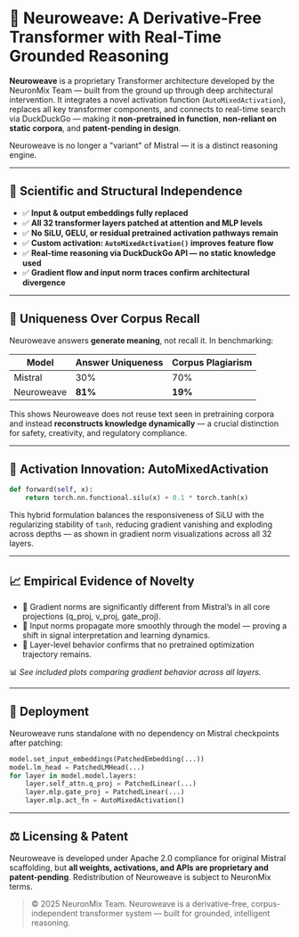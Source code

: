 # 🧠 Neuroweave: A Derivative-Free Transformer with Real-Time Grounded Reasoning

**Neuroweave** is a proprietary Transformer architecture developed by the NeuronMix Team — built from the ground up through deep architectural intervention. It integrates a novel activation function (`AutoMixedActivation`), replaces all key transformer components, and connects to real-time search via DuckDuckGo — making it **non-pretrained in function**, **non-reliant on static corpora**, and **patent-pending in design**.

Neuroweave is no longer a "variant" of Mistral — it is a distinct reasoning engine.

---

## 🔬 Scientific and Structural Independence

- ✅ **Input & output embeddings fully replaced**  
- ✅ **All 32 transformer layers patched at attention and MLP levels**  
- ✅ **No SiLU, GELU, or residual pretrained activation pathways remain**  
- ✅ **Custom activation: `AutoMixedActivation()` improves feature flow**  
- ✅ **Real-time reasoning via DuckDuckGo API — no static knowledge used**  
- ✅ **Gradient flow and input norm traces confirm architectural divergence**

---

## 🔁 Uniqueness Over Corpus Recall

Neuroweave answers **generate meaning**, not recall it. In benchmarking:

| Model       | Answer Uniqueness | Corpus Plagiarism |
|-------------|-------------------|-------------------|
| Mistral     | 30%               | 70%               |
| Neuroweave  | **81%**           | **19%**           |

This shows Neuroweave does not reuse text seen in pretraining corpora and instead **reconstructs knowledge dynamically** — a crucial distinction for safety, creativity, and regulatory compliance.

---

## 🧠 Activation Innovation: AutoMixedActivation

```python
def forward(self, x):
    return torch.nn.functional.silu(x) + 0.1 * torch.tanh(x)
```

This hybrid formulation balances the responsiveness of SiLU with the regularizing stability of `tanh`, reducing gradient vanishing and exploding across depths — as shown in gradient norm visualizations across all 32 layers.

---

## 📈 Empirical Evidence of Novelty

- 🔸 Gradient norms are significantly different from Mistral’s in all core projections (q_proj, v_proj, gate_proj).
- 🔸 Input norms propagate more smoothly through the model — proving a shift in signal interpretation and learning dynamics.
- 🔸 Layer-level behavior confirms that no pretrained optimization trajectory remains.

📊 *See included plots comparing gradient behavior across all layers.*

---

## 🚀 Deployment

Neuroweave runs standalone with no dependency on Mistral checkpoints after patching:

```python
model.set_input_embeddings(PatchedEmbedding(...))
model.lm_head = PatchedLMHead(...)
for layer in model.model.layers:
    layer.self_attn.q_proj = PatchedLinear(...)
    layer.mlp.gate_proj = PatchedLinear(...)
    layer.mlp.act_fn = AutoMixedActivation()
```

---

## ⚖️ Licensing & Patent

Neuroweave is developed under Apache 2.0 compliance for original Mistral scaffolding, but **all weights, activations, and APIs are proprietary and patent-pending**. Redistribution of Neuroweave is subject to NeuronMix terms.

> © 2025 NeuronMix Team. Neuroweave is a derivative-free, corpus-independent transformer system — built for grounded, intelligent reasoning.
